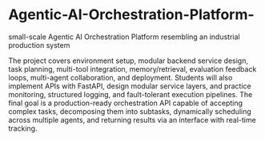 # Agentic-AI-Orchestration-Platform-
small-scale Agentic AI Orchestration Platform resembling an industrial production system

The project covers environment setup, modular backend service design, task planning, multi-tool integration, memory/retrieval, evaluation feedback loops, multi-agent collaboration, and deployment. Students will also implement APIs with FastAPI, design modular service layers, and practice monitoring, structured logging, and fault-tolerant execution pipelines. The final goal is a production-ready orchestration API capable of accepting complex tasks, decomposing them into subtasks, dynamically scheduling across multiple agents, and returning results via an interface with real-time tracking.
